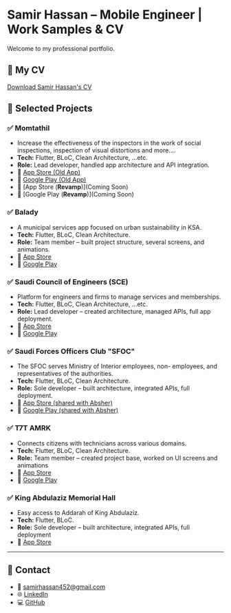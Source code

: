 # Samir Hassan – Mobile Engineer | Work Samples & CV

Welcome to my professional portfolio.

## 📄 My CV
[Download Samir Hassan's CV](./Samir%20Hassan%20-%20CV.pdf)

## 💼 Selected Projects

### ✅ Momtathil
- Increase the effectiveness of the inspectors in the work of social inspections, inspection of visual distortions and more....
- **Tech:** Flutter, BLoC, Clean Architecture, ...etc.
- **Role:** Lead developer, handled app architecture and API integration.
- 🔗 [App Store (Old App)](https://apps.apple.com/sa/app/momtathl-%D9%85%D9%85%D8%AA%D8%AB%D9%84/id6451137181)
- 🔗 [Google Play (Old App)](https://play.google.com/store/apps/details?id=com.momra.momtathil&pcampaignid=web_share)
- 🔗 [App Store (**Revamp**)](Coming Soon)
- 🔗 [Google Play (**Revamp**)](Coming Soon) 

### ✅ Balady
- A municipal services app focused on urban sustainability in KSA.  
- **Tech:** Flutter, BLoC, Clean Architecture.
- **Role:** Team member – built project structure, several screens, and animations.
- 🔗 [App Store](https://apps.apple.com/sa/app/balady-%D8%A8%D9%84%D8%AF%D9%8A/id1522185123)  
- 🔗 [Google Play](https://play.google.com/store/apps/details?id=momra.balady.android&pcampaignid=web_share)

### ✅ Saudi Council of Engineers (SCE)
- Platform for engineers and firms to manage services and memberships.  
- **Tech:** Flutter, BLoC, Clean Architecture, ...etc.
- **Role:** Lead developer – created architecture, managed APIs, full app deployment.
- 🔗 [App Store](https://apps.apple.com/sa/app/saudi-council-of-engineers-sce/id1669022097)  
- 🔗 [Google Play](https://play.google.com/store/apps/details?id=com.saudieng.sce&pcampaignid=web_share)

### ✅ Saudi Forces Officers Club "SFOC"
- The SFOC serves Ministry of Interior employees, non- employees, and representatives of the authorities.
- **Tech:** Flutter, BLoC, Clean Architecture.
- **Role:** Sole developer – built architecture, integrated APIs, full deployment.
- 🔗 [App Store (shared with Absher)](https://apps.apple.com/sa/app/absher-%D8%A3%D8%A8%D8%B4%D8%B1/id1004966456)  
- 🔗 [Google Play (shared with Absher)](https://play.google.com/store/apps/details?id=sa.gov.moi&pcampaignid=web_share)

### ✅ T7T AMRK
- Connects citizens with technicians across various domains.  
- **Tech:** Flutter, BLoC, Clean Architecture.
- **Role:** Team member – created project base, worked on UI screens and animations
- 🔗 [App Store](https://apps.apple.com/sa/app/%D8%AA%D8%AD%D8%AA-%D8%A3%D9%85%D8%B1%D9%83/id6502610924)  
- 🔗 [Google Play](https://play.google.com/store/apps/details?id=com.t7tamrak.client&pcampaignid=web_share)

### ✅ ‎King Abdulaziz Memorial Hall
- Easy access to Addarah of King Abdulaziz. 
- **Tech:** Flutter, BLoC.
- **Role:** Sole developer – built architecture, integrated APIs, full deployment
- 🔗 [App Store](https://apps.apple.com/sa/app/king-abdulaziz-memorial-hall/id6444454947)


---

## 📱 Contact

- 📧 samirhassan452@gmail.com  
- 🌐 [LinkedIn](https://www.linkedin.com/in/samir-hassan-3096)  
- 💻 [GitHub](https://github.com/samirhassan452)
